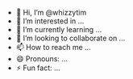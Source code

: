 - 👋 Hi, I’m @whizzytim
- 👀 I’m interested in ...
- 🌱 I’m currently learning ...
- 💞️ I’m looking to collaborate on ...
- 📫 How to reach me ...
- 😄 Pronouns: ...
- ⚡ Fun fact: ...

<!---
whizzytim/whizzytim is a ✨ special ✨ repository because its `README.md` (this file) appears on your GitHub profile.
You can click the Preview link to take a look at your changes.
--->
